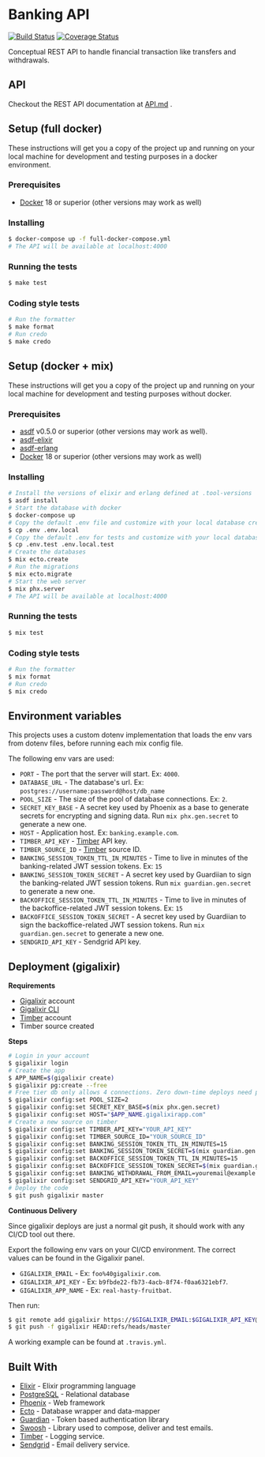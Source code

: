 # Banking API

[![Build Status](https://travis-ci.com/thiamsantos/banking-api.svg?branch=master)](https://travis-ci.com/thiamsantos/banking-api)
[![Coverage Status](https://coveralls.io/repos/github/thiamsantos/banking-api/badge.svg?branch=master)](https://coveralls.io/github/thiamsantos/banking-api?branch=master)

Conceptual REST API to handle financial transaction like transfers and withdrawals.

## API

Checkout the REST API documentation at [API.md](API.md) .

## Setup (full docker)

These instructions will get you a copy of the project up and running on your
local machine for development and testing purposes in a docker environment.

### Prerequisites

- [Docker](https://www.docker.com/) 18 or superior (other versions may work as well)

### Installing

```sh
$ docker-compose up -f full-docker-compose.yml
# The API will be available at localhost:4000
```

### Running the tests

```sh
$ make test
```

### Coding style tests

```sh
# Run the formatter
$ make format
# Run credo
$ make credo
```

## Setup (docker + mix)

These instructions will get you a copy of the project up and running on your
local machine for development and testing purposes without docker.

### Prerequisites

- [asdf](https://github.com/asdf-vm/asdf) v0.5.0 or superior (other versions may work as well).
- [asdf-elixir](https://github.com/asdf-vm/asdf-elixir)
- [asdf-erlang](https://github.com/asdf-vm/asdf-erlang)
- [Docker](https://www.docker.com/) 18 or superior (other versions may work as well)

### Installing

```sh
# Install the versions of elixir and erlang defined at .tool-versions
$ asdf install
# Start the database with docker
$ docker-compose up
# Copy the default .env file and customize with your local database credentials
$ cp .env .env.local
# Copy the default .env for tests and customize with your local database credentials for testing
$ cp .env.test .env.local.test
# Create the databases
$ mix ecto.create
# Run the migrations
$ mix ecto.migrate
# Start the web server
$ mix phx.server
# The API will be available at localhost:4000
```

### Running the tests

```sh
$ mix test
```

### Coding style tests

```sh
# Run the formatter
$ mix format
# Run credo
$ mix credo
```

## Environment variables

This projects uses a custom dotenv implementation that loads the env vars from
dotenv files, before running each mix config file.

The following env vars are used:

* `PORT` - The port that the server will start. Ex: `4000`.
* `DATABASE_URL` - The database's url. Ex: `postgres://username:password@host/db_name`
* `POOL_SIZE` - The size of the pool of database connections. Ex: `2`.
* `SECRET_KEY_BASE` - A secret key used by Phoenix as a base to generate secrets for encrypting and signing data. Run `mix phx.gen.secret` to generate a new one.
* `HOST` - Application host. Ex: `banking.example.com`.
* `TIMBER_API_KEY` - [Timber](https://timber.io/) API key.
* `TIMBER_SOURCE_ID` - [Timber](https://timber.io/) source ID.
* `BANKING_SESSION_TOKEN_TTL_IN_MINUTES` - Time to live in minutes of the banking-related JWT session tokens. Ex: `15`
* `BANKING_SESSION_TOKEN_SECRET` - A secret key used by Guardiian to sign the banking-related JWT session tokens. Run `mix guardian.gen.secret` to generate a new one.
* `BACKOFFICE_SESSION_TOKEN_TTL_IN_MINUTES` - Time to live in minutes of the backoffice-related JWT session tokens. Ex: `15`
* `BACKOFFICE_SESSION_TOKEN_SECRET` - A secret key used by Guardiian to sign the backoffice-related JWT session tokens. Run `mix guardian.gen.secret` to generate a new one.
* `SENDGRID_API_KEY` - Sendgrid API key.

## Deployment (gigalixir)

**Requirements**

- [Gigalixir](https://www.gigalixir.com/) account
- [Gigalixir CLI](https://gigalixir.readthedocs.io/en/latest/main.html#getting-started-guide)
- [Timber](https://timber.io/) account
- Timber source created

**Steps**

```sh
# Login in your account
$ gigalixir login
# Create the app
$ APP_NAME=$(gigalixir create)
$ gigalixir pg:create --free
# Free tier db only allows 4 connections. Zero down-time deploys need pool_size*(n+1) connections.
$ gigalixir config:set POOL_SIZE=2
$ gigalixir config:set SECRET_KEY_BASE=$(mix phx.gen.secret)
$ gigalixir config:set HOST="$APP_NAME.gigalixirapp.com"
# Create a new source on timber
$ gigalixir config:set TIMBER_API_KEY="YOUR_API_KEY"
$ gigalixir config:set TIMBER_SOURCE_ID="YOUR_SOURCE_ID"
$ gigalixir config:set BANKING_SESSION_TOKEN_TTL_IN_MINUTES=15
$ gigalixir config:set BANKING_SESSION_TOKEN_SECRET=$(mix guardian.gen.secret)
$ gigalixir config:set BACKOFFICE_SESSION_TOKEN_TTL_IN_MINUTES=15
$ gigalixir config:set BACKOFFICE_SESSION_TOKEN_SECRET=$(mix guardian.gen.secret)
$ gigalixir config:set BANKING_WITHDRAWAL_FROM_EMAIL=youremail@example.com
$ gigalixir config:set SENDGRID_API_KEY="YOUR_API_KEY"
# Deploy the code
$ git push gigalixir master
```

**Continuous Delivery**

Since gigalixir deploys are just a normal git push, it should work with any CI/CD tool out there.

Export the following env vars on your CI/CD environment. The correct values can be found in the Gigalixir panel.

* `GIGALIXIR_EMAIL` - Ex: `foo%40gigalixir.com`.
* `GIGALIXIR_API_KEY` - Ex: `b9fbde22-fb73-4acb-8f74-f0aa6321ebf7`.
* `GIGALIXIR_APP_NAME` - Ex: `real-hasty-fruitbat`.

Then run:

```sh
$ git remote add gigalixir https://$GIGALIXIR_EMAIL:$GIGALIXIR_API_KEY@git.gigalixir.com/$GIGALIXIR_APP_NAME.git
$ git push -f gigalixir HEAD:refs/heads/master
```

A working example can be found at `.travis.yml`.

## Built With

* [Elixir](https://elixir-lang.org/) - Elixir programming language
* [PostgreSQL](https://www.postgresql.org/) - Relational database
* [Phoenix](https://phoenixframework.org/) - Web framework
* [Ecto](https://github.com/elixir-ecto/ecto) - Database wrapper and data-mapper
* [Guardian](https://github.com/ueberauth/guardian) - Token based authentication library
* [Swoosh](https://github.com/swoosh/swoosh) - Library used to compose, deliver and test emails.
* [Timber](https://timber.io/) - Logging service.
* [Sendgrid](https://sendgrid.com/) - Email delivery service.
